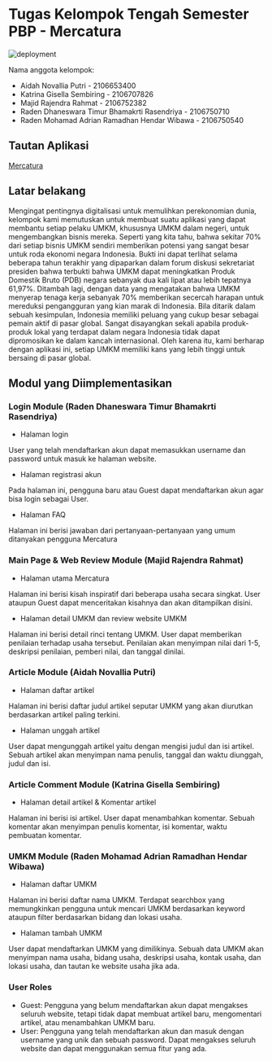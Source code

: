 # Tugas Kelompok Tengah Semester PBP - Mercatura
![deployment](https://github.com/AdrianRamadhan27/mercatura/actions/workflows/dpl.yml/badge.svg)

Nama anggota kelompok:
- Aidah Novallia Putri - 2106653400
- Katrina Gisella Sembiring - 2106707826
- Majid Rajendra Rahmat - 2106752382
- Raden Dhaneswara Timur Bhamakrti Rasendriya - 2106750710
- Raden Mohamad Adrian Ramadhan Hendar Wibawa - 2106750540

## Tautan Aplikasi
[Mercatura](https://mercatura-id.herokuapp.com)

## Latar belakang
Mengingat pentingnya digitalisasi untuk memulihkan perekonomian dunia, kelompok kami memutuskan untuk membuat suatu aplikasi yang dapat membantu setiap pelaku UMKM, khususnya UMKM dalam negeri, untuk mengembangkan bisnis mereka. Seperti yang kita tahu, bahwa sekitar 70% dari setiap bisnis UMKM sendiri memberikan potensi yang sangat besar untuk roda ekonomi negara Indonesia. Bukti ini dapat terlihat selama beberapa tahun terakhir yang dipaparkan dalam forum diskusi sekretariat presiden bahwa terbukti bahwa UMKM dapat meningkatkan Produk Domestik Bruto (PDB) negara sebanyak dua kali lipat atau lebih tepatnya 61,97%. Ditambah lagi, dengan data yang mengatakan bahwa UMKM menyerap tenaga kerja sebanyak 70% memberikan secercah harapan untuk mereduksi pengangguran yang kian marak di Indonesia. Bila ditarik dalam sebuah kesimpulan, Indonesia memiliki peluang yang cukup besar sebagai pemain aktif di pasar global. Sangat disayangkan sekali apabila produk-produk lokal yang terdapat dalam negara Indonesia tidak dapat dipromosikan ke dalam kancah internasional. Oleh karena itu, kami berharap dengan aplikasi ini, setiap UMKM memiliki kans yang lebih tinggi  untuk bersaing di pasar global. 


## Modul yang Diimplementasikan

### Login Module (Raden Dhaneswara Timur Bhamakrti Rasendriya)

- Halaman login

User yang telah mendaftarkan akun dapat memasukkan username dan password untuk masuk ke halaman website.
- Halaman registrasi akun


Pada halaman ini, pengguna baru atau Guest dapat mendaftarkan akun agar bisa login sebagai User.
- Halaman FAQ

Halaman ini berisi jawaban dari pertanyaan-pertanyaan yang umum ditanyakan pengguna Mercatura

### Main Page & Web Review Module (Majid Rajendra Rahmat)
- Halaman utama Mercatura

Halaman ini berisi kisah inspiratif dari beberapa usaha secara singkat. User ataupun Guest dapat menceritakan kisahnya dan akan ditampilkan disini.

- Halaman detail UMKM dan review website UMKM

Halaman ini berisi detail rinci tentang UMKM. User dapat memberikan penilaian terhadap usaha tersebut. Penilaian akan menyimpan nilai dari 1-5, deskripsi penilaian, pemberi nilai, dan tanggal dinilai.


### Article Module (Aidah Novallia Putri)

- Halaman daftar artikel

Halaman ini berisi daftar judul artikel seputar UMKM yang akan diurutkan berdasarkan artikel paling terkini.


- Halaman unggah artikel

User dapat mengunggah artikel yaitu dengan mengisi judul dan isi artikel. Sebuah artikel akan menyimpan nama penulis, tanggal dan waktu diunggah, judul dan isi.

### Article Comment Module (Katrina Gisella Sembiring)
- Halaman detail artikel & Komentar artikel

Halaman ini berisi isi artikel. User dapat menambahkan komentar. Sebuah komentar akan menyimpan penulis komentar, isi komentar, waktu pembuatan komentar.

### UMKM Module (Raden Mohamad Adrian Ramadhan Hendar Wibawa)
- Halaman daftar UMKM

Halaman ini berisi daftar nama UMKM. Terdapat searchbox yang memungkinkan pengguna untuk mencari UMKM berdasarkan keyword ataupun filter berdasarkan bidang dan lokasi usaha. 

- Halaman tambah UMKM

User dapat mendaftarkan UMKM yang dimilikinya. Sebuah data UMKM akan menyimpan nama usaha, bidang usaha, deskripsi usaha, kontak usaha, dan lokasi usaha, dan tautan ke website usaha jika ada.




### User Roles
- Guest: Pengguna yang belum mendaftarkan akun dapat mengakses seluruh website, tetapi tidak dapat membuat artikel baru, mengomentari artikel, atau menambahkan UMKM baru.
- User: Pengguna yang telah mendaftarkan akun dan masuk dengan username yang unik dan sebuah password. Dapat mengakses seluruh website dan dapat menggunakan semua fitur yang ada.

